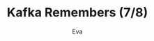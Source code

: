 ---
media: "images/rounds/round_3/kafka_remembers_7.png"
media_type: image
type: art
title: Kafka Remembers (7/8)
author: [Eva]
desc: Kafka Hayes recognises Fiore Silvestri from the previous shift, remembering her actions.
---
